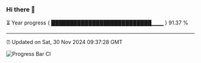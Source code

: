 ### Hi there 👋

⏳ Year progress { ███████████████████████████▁▁▁ } 91.37 %

---

⏰ Updated on Sat, 30 Nov 2024 09:37:28 GMT

![Progress Bar CI](https://github.com/IshwaranRudhara/GIT-ACTION/workflows/Progress%20Bar%20CI/badge.svg)
